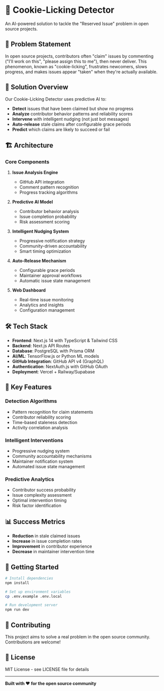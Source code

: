# 🍪 Cookie-Licking Detector

An AI-powered solution to tackle the "Reserved Issue" problem in open source projects.

## 🎯 Problem Statement

In open source projects, contributors often "claim" issues by commenting ("I'll work on this", "please assign this to me"), then never deliver. This phenomenon, known as "cookie-licking", frustrates newcomers, slows progress, and makes issues appear "taken" when they're actually available.

## 🚀 Solution Overview

Our Cookie-Licking Detector uses predictive AI to:

- **Detect** issues that have been claimed but show no progress
- **Analyze** contributor behavior patterns and reliability scores  
- **Intervene** with intelligent nudging (not just bot messages)
- **Auto-release** stale claims after configurable grace periods
- **Predict** which claims are likely to succeed or fail

## 🏗️ Architecture

### Core Components

1. **Issue Analysis Engine**
   - GitHub API integration
   - Comment pattern recognition
   - Progress tracking algorithms

2. **Predictive AI Model**
   - Contributor behavior analysis
   - Issue completion probability
   - Risk assessment scoring

3. **Intelligent Nudging System**
   - Progressive notification strategy
   - Community-driven accountability
   - Smart timing optimization

4. **Auto-Release Mechanism**
   - Configurable grace periods
   - Maintainer approval workflows
   - Automatic issue state management

5. **Web Dashboard**
   - Real-time issue monitoring
   - Analytics and insights
   - Configuration management

## 🛠️ Tech Stack

- **Frontend**: Next.js 14 with TypeScript & Tailwind CSS
- **Backend**: Next.js API Routes
- **Database**: PostgreSQL with Prisma ORM
- **AI/ML**: TensorFlow.js or Python ML models
- **GitHub Integration**: GitHub API v4 (GraphQL)
- **Authentication**: NextAuth.js with GitHub OAuth
- **Deployment**: Vercel + Railway/Supabase

## 🎯 Key Features

### Detection Algorithms
- Pattern recognition for claim statements
- Contributor reliability scoring
- Time-based staleness detection
- Activity correlation analysis

### Intelligent Interventions
- Progressive nudging system
- Community accountability mechanisms
- Maintainer notification system
- Automated issue state management

### Predictive Analytics
- Contributor success probability
- Issue complexity assessment
- Optimal intervention timing
- Risk factor identification

## 📊 Success Metrics

- **Reduction** in stale claimed issues
- **Increase** in issue completion rates
- **Improvement** in contributor experience
- **Decrease** in maintainer intervention time

## 🚀 Getting Started

```bash
# Install dependencies
npm install

# Set up environment variables
cp .env.example .env.local

# Run development server
npm run dev
```

## 🤝 Contributing

This project aims to solve a real problem in the open source community. Contributions are welcome!

## 📄 License

MIT License - see LICENSE file for details

---

**Built with ❤️ for the open source community**